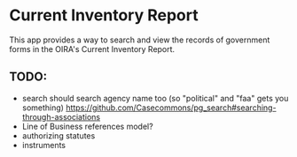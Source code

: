 # Current Inventory Report

This app provides a way to search and view the records of government forms in the OIRA's Current Inventory Report.

## TODO:
-  search should search agency name too (so "political" and "faa" gets you something) https://github.com/Casecommons/pg_search#searching-through-associations
- Line of Business references model?
- authorizing statutes
- instruments


